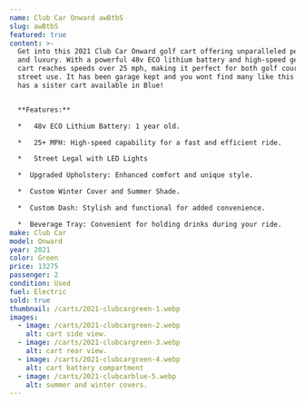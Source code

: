 ```yaml
---
name: Club Car Onward awBtbS
slug: awBtbS
featured: true
content: >-
  Get into this 2021 Club Car Onward golf cart offering unparalleled performance
  and luxury. With a powerful 48v ECO lithium battery and high-speed gears, this
  cart reaches speeds over 25 mph, making it perfect for both golf courses and
  street use. It has been garage kept and you wont find many like this one. It
  has a sister cart available in Blue!


  **Features:**

  *   48v ECO Lithium Battery: 1 year old.

  *   25+ MPH: High-speed capability for a fast and efficient ride.

  *   Street Legal with LED Lights

  *  Upgraded Upholstery: Enhanced comfort and unique style.

  *  Custom Winter Cover and Summer Shade.

  *  Custom Dash: Stylish and functional for added convenience.

  *  Beverage Tray: Convenient for holding drinks during your ride.
make: Club Car
model: Onward
year: 2021
color: Green
price: 13275
passenger: 2
condition: Used
fuel: Electric
sold: true
thumbnail: /carts/2021-clubcargreen-1.webp
images:
  - image: /carts/2021-clubcargreen-2.webp
    alt: cart side view.
  - image: /carts/2021-clubcargreen-3.webp
    alt: cart rear view.
  - image: /carts/2021-clubcargreen-4.webp
    alt: cart battery compartment
  - image: /carts/2021-clubcarblue-5.webp
    alt: summer and winter covers.
---
```

